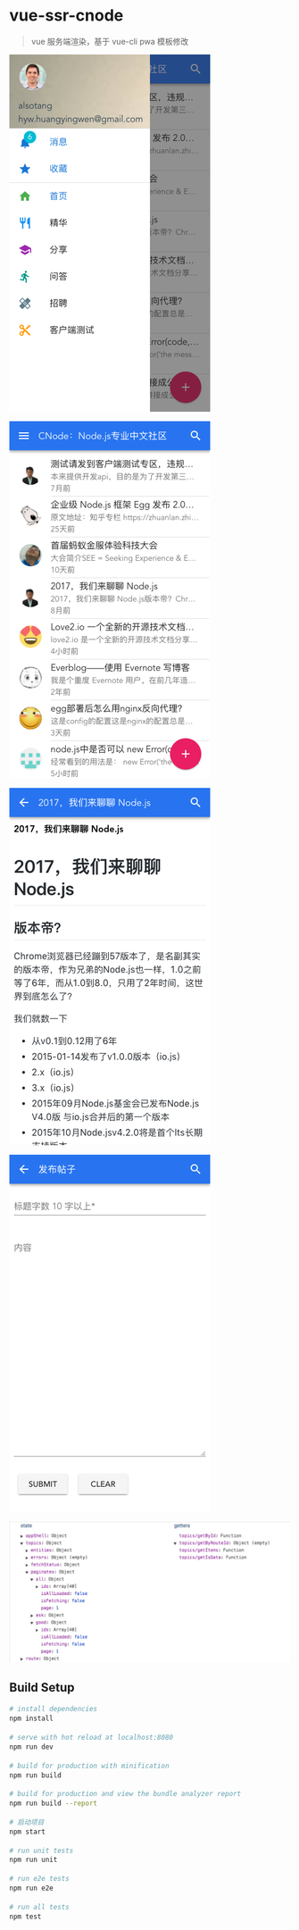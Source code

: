 # vue-ssr-cnode

> vue 服务端渲染，基于 vue-cli pwa 模板修改

![vue-ssr-cnode](doc/img/vue-ssr-cnode-01.png)

![vue-ssr-cnode](doc/img/vue-ssr-cnode-02.png)

![vue-ssr-cnode](doc/img/vue-ssr-cnode-03.png)

![vue-ssr-cnode](doc/img/vue-ssr-cnode-04.png)

![vue-ssr-cnode](doc/img/vue-ssr-cnode-store-05.jpg)

## Build Setup

```bash
# install dependencies
npm install

# serve with hot reload at localhost:8080
npm run dev

# build for production with minification
npm run build

# build for production and view the bundle analyzer report
npm run build --report

# 启动项目
npm start

# run unit tests
npm run unit

# run e2e tests
npm run e2e

# run all tests
npm test
```

